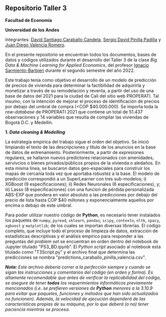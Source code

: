 ## Repositorio Taller 3

**Facultad de Economía**

**Universidad de los Andes**

Integrantes: [David Santiago Caraballo Candela](https://github.com/scaraballoc), [Sergio David Pinilla Padilla](https://github.com/sdpinilla18) y [Juan Diego Valencia Romero](https://github.com/judval).

En el presente repositorio se encuentran todos los documentos, bases de datos y códigos utilizados durante el desarrollo del Taller 3 de la clase *Big Data & Machine Learning for Applied Economics*, del profesor [Ignacio Sarmiento-Barbieri](https://ignaciomsarmiento.github.io/igaciomsarmiento) durante el segundo semestre del año 2022.

Este trabajo tenía como objetivo el desarrollo de un modelo de predicción de precios de vivienda para determinar la factibilidad de adquirirla y monetizar a través de su remodelación y reventa, a partir del uso de una base de datos del 2021 para la ciudad de Cali del sitio web PROPERATI. Tal insumo, con la intención de mejorar el proceso de identificación de precios por debajo del umbral de compra (<COP $40.000.000). Se importa toda la *raw-database* de PROPERATI 2021 que contiene un total de 51.437 observaciones y 14 variables que resulta de compilar las viviendas de Bogotá D.C. y Medellín. 
 
**1. *Data cleaning & Modelling***

La estrategia empírica del trabajo sigue el orden del objetivo. Se inició limpiando el texto de las descripciones y título de los anuncios en la base de datos de entrenamiento. Posteriormente, a partir de expresiones regulares, se hallaron nuevos predictores relacionados con amenidades, servivcios o bienes privados/públicos propios de la vivienda o aledaños. En esta misma línea, se buscaron datos geo-espaciales para construir los mapas de cercanía toda vez que aportaba robustez a la base. El modelo de predicción correspondió a un SuperLearner con tres sub-modelos; i) XGBoost (9 especificaciones); ii) Redes Neuronales (6 especificaciones), y; iii) Lasso (8 especificaciones) con una funcion de pérdida personalizada ABS-EXP que pondera en valor absoluto a las predicciones por debajo del precio de lista hasta COP $40 millones y exponencialmente aquellos por encima o debajo de este umbral.  

Para poder utilizar nuestro código de **Python**, es necesario tener instalados los paquetes de `numpy`, `pyread`, `sklearn`, `pandas`, `scipy`, `contexto`, `nltk`, `spacy`, `xgboost` y `matplotlib`; de los cuales se importan diversas librerías. El código completo, que incluye todo el proceso de limpieza de datos, extracción de estadísticas descriptivas y el análisis empírico para responder a las preguntas del *problem set* se encuentran en orden dentro del notebook de Jupyter titulado "PS3_BD.ipynb". El *Python script* asociado al notebook esta titulado como "T3Script.py" y el archivo final que determina las predicciones se nombra "predictions_caraballo_pinilla_valencia.csv".

***Nota:*** *Este archivo debería correr a la perfección siempre y cuando se sigan las instrucciones y comentarios del código (en orden y forma). Es altamente recomendable que antes de verificar la replicabilidad del código, se asegure de tener **todos** los requerimientos informáticos previamente mencionados (i.e. se prefieren versiones de **Python** menores a la 3.10.9 para evitar que paquetes, funciones y métodos que han sido actualizados no funcionen). Además, la velocidad de ejecución dependerá de las características propias de su máquina, por lo que deberá (o no) tener paciencia mientras se procesa.*
